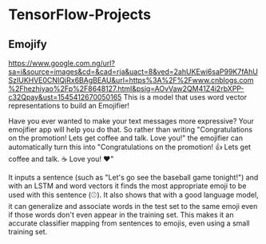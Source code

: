 # TensorFlow-Projects
## Emojify
https://www.google.com.ng/url?sa=i&source=images&cd=&cad=rja&uact=8&ved=2ahUKEwi6saP99K7fAhUSzIUKHVE0CNIQjRx6BAgBEAU&url=https%3A%2F%2Fwww.cnblogs.com%2Fhezhiyao%2Fp%2F8648127.html&psig=AOvVaw2QM41Z4i2rbXPP-c32Qpay&ust=1545412670050165
This is a model that uses word vector representations to build an Emojifier!

Have you ever wanted to make your text messages more expressive? Your emojifier app will help you do that. So rather than writing "Congratulations on the promotion! Lets get coffee and talk. Love you!" the emojifier can automatically turn this into "Congratulations on the promotion! 👍 Lets get coffee and talk. ☕️ Love you! ❤️"

It inputs a sentence (such as "Let's go see the baseball game tonight!") and with an LSTM and word vectors it finds the most appropriate emoji to be used with this sentence (⚾️). It also shows that with a good language model, it can generalize and associate words in the test set to the same emoji even if those words don't even appear in the training set.  This makes it an accurate classifier mapping from sentences to emojis, even using a small training set. 

